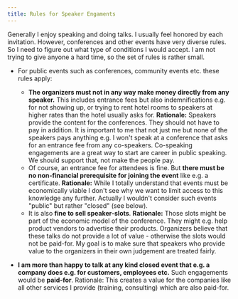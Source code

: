 ```yaml
---
title: Rules for Speaker Engaments
---
```


Generally I enjoy speaking and doing talks. I usually feel honored by
each invitation. However, conferences and other events have very
diverse rules. So I need to figure out what type of conditions I would
accept. I am not trying to give anyone a hard time, so the set of
rules is rather small.

- For public events such as conferences, community events etc. these
  rules apply:
  - **The organizers must not in any way make money directly from any
    speaker.** This includes entrance fees but also indemnifications
    e.g. for not showing up, or trying to rent hotel rooms to speakers
    at higher rates than the hotel usually asks for. **Rationale:**
    Speakers provide the content for the conferences. They should not
    have to pay in addition. It is important to me that not just me
    but none of the speakers pays anything e.g. I won't speak at a
    conference that asks for an entrance fee from any
    co-speakers. Co-speaking engagements are a great way to start are
    career in public speaking. We should support that, not make the
    people pay.
  - Of course, an entrance fee for attendees is fine. But **there must
    be no non-financial prerequisite for joining the event** like e.g. a
    certificate. **Rationale:** While I totally understand that events
    must be economically viable I don't see why we want to limit
    access to this knowledge any further. Actually I wouldn't consider
    such events "public" but rather "closed" (see below).
  - It is also **fine to sell speaker-slots**. **Rationale:** Those
    slots might be part of the economic model of the conference. They
    might e.g. help product vendors to advertise their
    products. Organizers believe that these talks do not provide a lot
    of value - otherwise the slots would not be paid-for. My goal is
    to make sure that speakers who provide value to the organizers in
    their own judgement are treated fairly.
	
- **I am more than happy to talk at any kind closed event that e.g. a
  company does e.g. for customers, employees etc.** Such engagements
  would be **paid-for**. Rationale: This creates a value for the companies
  like all other services I provide (training, consulting) which are
  also paid-for.
  
